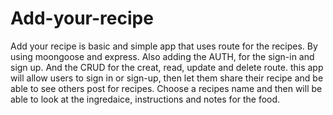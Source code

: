 # Add-your-recipe
Add your recipe is basic and simple app that uses route for the recipes. By using moongoose and express.
Also adding the AUTH, for the sign-in and sign up. 
And the CRUD for the creat, read, update and delete  route. this app will allow users to sign in or sign-up, then let them share their recipe and be able to see others post for recipes. Choose a recipes name and then will be able to look at the ingredaice, instructions and notes for the food. 


